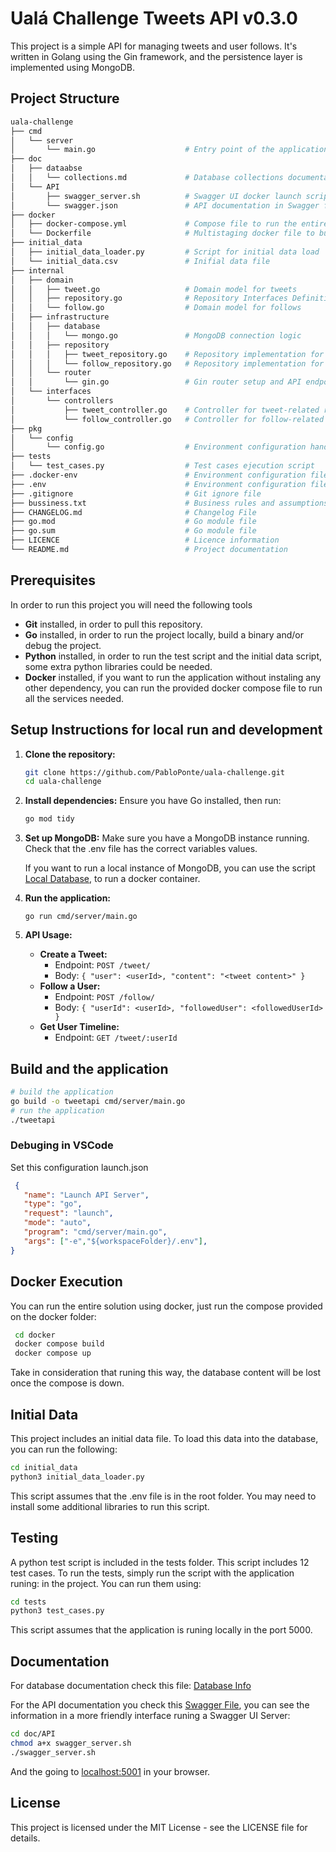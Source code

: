 # Ualá Challenge Tweets API v0.3.0

This project is a simple API for managing tweets and user follows.
It's written in Golang using the Gin framework, and the persistence layer is implemented using MongoDB.

## Project Structure

```bash
uala-challenge
├── cmd
│   └── server
│       └── main.go                    # Entry point of the application, server start
├── doc
│   ├── dataabse
│   │   └── collections.md             # Database collections documentation
│   └── API
│       ├── swagger_server.sh          # Swagger UI docker launch script
│       └── swagger.json               # API documentation in Swagger format
├── docker
│   ├── docker-compose.yml             # Compose file to run the entire solution
│   └── Dockerfile                     # Multistaging docker file to build and run the API
├── initial_data
│   ├── initial_data_loader.py         # Script for initial data load
│   └── initial_data.csv               # Inifial data file
├── internal
│   ├── domain
│   │   ├── tweet.go                   # Domain model for tweets
│   │   ├── repository.go              # Repository Interfaces Definitions
│   │   └── follow.go                  # Domain model for follows 
│   ├── infrastructure
│   │   ├── database
│   │   │   └── mongo.go               # MongoDB connection logic
│   │   ├── repository
│   │   │   ├── tweet_repository.go    # Repository implementation for tweets
│   │   │   └── follow_repository.go   # Repository implementation for follows
│   │   └── router
│   │       └── gin.go                 # Gin router setup and API endpoints
│   └── interfaces
│       └── controllers
│           ├── tweet_controller.go    # Controller for tweet-related requests
│           └── follow_controller.go   # Controller for follow-related requests
├── pkg
│   └── config
│       └── config.go                  # Environment configuration handler
├── tests
│   └── test_cases.py                  # Test cases ejecution script
├── .docker-env                        # Environment configuration file for docker execution
├── .env                               # Environment configuration file for local execution
├── .gitignore                         # Git ignore file 
├── bussiness.txt                      # Business rules and assumptions
├── CHANGELOG.md                       # Changelog File
├── go.mod                             # Go module file
├── go.sum                             # Go module file
├── LICENCE                            # Licence information
└── README.md                          # Project documentation
```

## Prerequisites
In order to run this project you will need the following tools
* **Git** installed, in order to pull this repository.
* **Go** installed, in order to run the project locally, build a binary and/or debug the project.
* **Python** installed, in order to run the test script and the initial data script, some extra python libraries could be needed.
* **Docker** installed, if you want to run the application without instaling any other dependency, you can run the provided docker compose file to run all the services needed.

## Setup Instructions for local run and development

1. **Clone the repository:**
   ```bash
   git clone https://github.com/PabloPonte/uala-challenge.git
   cd uala-challenge
   ```

2. **Install dependencies:**
   Ensure you have Go installed, then run:
   ```bash
   go mod tidy
   ```

3. **Set up MongoDB:**
   Make sure you have a MongoDB instance running. Check that the .env file has the correct variables values.
   
   If you want to run a local instance of MongoDB, you can use the script [Local Database](local_database.sh), to run a docker container.

4. **Run the application:**
   ```
   go run cmd/server/main.go
   ```

5. **API Usage:**
   - **Create a Tweet:**
     - Endpoint: `POST /tweet/`
     - Body: `{ "user": <userId>, "content": "<tweet content>" }`
   - **Follow a User:**
     - Endpoint: `POST /follow/`
     - Body: `{ "userId": <userId>, "followedUser": <followedUserId> }`
   - **Get User Timeline:**
     - Endpoint: `GET /tweet/:userId`

## Build and the application
```bash
# build the application
go build -o tweetapi cmd/server/main.go
# run the application
./tweetapi
```

### Debuging in VSCode
Set this configuration launch.json
```json
 {
   "name": "Launch API Server",
   "type": "go",
   "request": "launch",
   "mode": "auto",
   "program": "cmd/server/main.go",
   "args": ["-e","${workspaceFolder}/.env"],
}
```

## Docker Execution
You can run the entire solution using docker, just run the compose provided on the docker folder:

```bash
 cd docker
 docker compose build
 docker compose up
```

Take in consideration that runing this way, the database content will be lost once the compose is down.

## Initial Data
This project includes an initial data file. To load this data into the database, you can run the following:

```bash
cd initial_data
python3 initial_data_loader.py
```

This script assumes that the .env file is in the root folder.
You may need to install some additional libraries to run this script.

## Testing

A python test script is included in the tests folder. This script includes 12 test cases. To run the tests, simply run the script with the application runing:
 in the project. You can run them using:

```bash
cd tests
python3 test_cases.py
```
This script assumes that the application is runing locally in the port 5000.

## Documentation

For database documentation check this file: [Database Info](/doc/database/collections.md)

For the API documentation you check this [Swagger File](/doc/API/swagger.json), you can see the information in a more friendly interface runing a Swagger UI Server:
```bash
cd doc/API
chmod a+x swagger_server.sh
./swagger_server.sh
```
And the going to [localhost:5001](http://localhost:5001) in your browser.


## License

This project is licensed under the MIT License - see the LICENSE file for details.